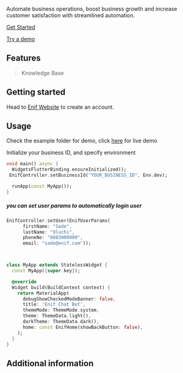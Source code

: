 <!--
This README describes the package. If you publish this package to pub.dev,
this README's contents appear on the landing page for your package.

For information about how to write a good package README, see the guide for
[writing package pages](https://dart.dev/guides/libraries/writing-package-pages).

For general information about developing packages, see the Dart guide for
[creating packages](https://dart.dev/guides/libraries/create-library-packages)
and the Flutter guide for
[developing packages and plugins](https://flutter.dev/developing-packages).
-->

Automate business operations, boost business growth and increase customer satisfaction with streamlined automation.

[Get Started](https://www.enif.ai/)

[Try a demo](https://www.enif.ai/demoRequest)

## Features
>Knowledge Base

## Getting started
Head to [Enif Website](https://www.enif.ai/) to create an account.

## Usage

Check the example folder for demo, click [here](https://sdk.enif.ai/) for live demo

Initialize your business ID, and specify environment

```dart
void main() async {
  WidgetsFlutterBinding.ensureInitialized();
 EnifController.setBusinessId("YOUR_BUSINESS_ID", Env.dev);

  runApp(const MyApp());
}

```
##### you can set user params to automatically login user

```dart
EnifController.setUser(EnifUserParams(
      firstName: "Sade",
      lastName: "Oluchi",
      phoneNo: "0803000000",
      email: "sade@enif.com"));
```

```dart


class MyApp extends StatelessWidget {
  const MyApp({super.key});

  @override
  Widget build(BuildContext context) {
    return MaterialApp(
      debugShowCheckedModeBanner: false,
      title: 'Enif Chat Bot',
      themeMode: ThemeMode.system,
      theme: ThemeData.light(),
      darkTheme: ThemeData.dark(),
      home: const EnifHome(showBackButton: false),
    );
  }
}

```

## Additional information

